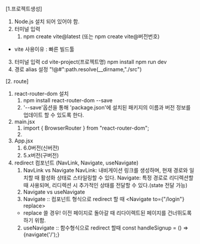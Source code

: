 <!-- # React + Vite

This template provides a minimal setup to get React working in Vite with HMR and some ESLint rules.

Currently, two official plugins are available:

- [@vitejs/plugin-react](https://github.com/vitejs/vite-plugin-react/blob/main/packages/plugin-react/README.md) uses [Babel](https://babeljs.io/) for Fast Refresh
- [@vitejs/plugin-react-swc](https://github.com/vitejs/vite-plugin-react-swc) uses [SWC](https://swc.rs/) for Fast Refresh -->

[1.프로젝트생성]
1. Node.js 설치 되어 있어야 함.
2. 터미널 입력
   1) npm create vite@latest 
      (또는 npm create vite@버전번호)
* vite 사용이유 : 빠른 빌드툴
3. 터미널 입력
   cd vite-project(프로젝트명)
   npm install
   npm run dev
4. 경로 alias 설정
   "!@#":path.resolve(__dirname,"./src")

[2. route]
1. react-router-dom 설치
   1) npm install react-router-dom --save 
   2) '--save'옵션을 통해 'package.json'에 설치된 패키지의 이름과 버전 정보를 업데이트 할 수 있도록 한다.
2. main.jsx
   1) import { BrowserRouter } from "react-router-dom";
   2) <BrowserRouter>
3. App.jsx
   1) 6.0버전(신버전)<Routes><Route/><Route/></Routes>
   2) 5.x버전(구버전)<Router><Route/><Route/></Router>
4. redirect 컴포넌트 (NavLink, Navigate, useNavigate)
   1) NavLink vs Navigate
   NavLink: 내비게이션 링크를 생성하며, 현재 경로와 일치할 때 활성화 상태로 스타일링할 수 있다.
   Navigate: 특정 경로로 리디렉션할 때 사용되며, 리디렉션 시 추가적인 상태를 전달할 수 있다.(state 전달 가능)
   2) Navigate vs useNavigate
   1) Navigate :: 컴포넌트 형식으로 redirect 할 때
   <Navigate to={"/login"} replace></Navigate>
   * replace 쓸 경우! 이전 페이지로 돌아갈 때 리다이렉트된 페이지를 건너뛰도록 하기 위함.
   2) useNavigate :: 함수형식으로 redirect 할때 
   const handleSignup = () => {navigate('/');}   
